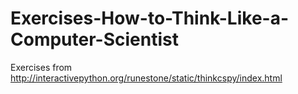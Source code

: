 # Exercises-How-to-Think-Like-a-Computer-Scientist
Exercises from http://interactivepython.org/runestone/static/thinkcspy/index.html
